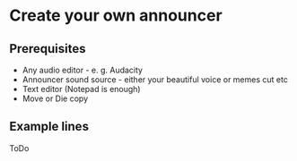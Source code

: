 # Create your own announcer

## Prerequisites
* Any audio editor - e. g. Audacity
* Announcer sound source - either your beautiful voice or memes cut etc
* Text editor (Notepad is enough)
* Move or Die copy

## Example lines
ToDo
